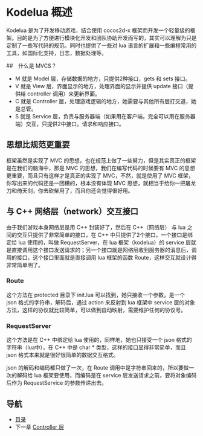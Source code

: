 # Kodelua 概述

Kodelua 是为了开发移动游戏，结合使用 cocos2d-x 框架而开发一个轻量级的框架。目的是为了方便进行模块化开发和团队协助开发而写的，其实可以理解为只是定制了一些写代码的规范。同时也提供了一些对 lua 语言的扩展和一些编程常用的工具，如国际化支持，日志，数据处理等。

##　什么是 MVCS？

- M 就是 Model 层，存储数据的地方，只提供2种接口，gets 和 sets 接口。
- V 就是 View 层，界面显示的地方，处理界面的显示并提供 update 接口（提供给 controller 调用）来更新界面。
- C 就是 Controller 层，处理游戏逻辑的地方，她需要与其他所有层打交道，她是总管。
- S 就是 Service 层，负责与服务器端（如果用在客户端，完全可以用在服务器端）交互，只提供2中接口，请求和响应接口。

## 思想比规范更重要

框架虽然是实现了 MVC 的思想，也在规范上做了一些努力，但是其实真正的框架是在我们的脑海中，那是 MVC 的思想，我们在编写代码的时候要有 MVC 的思想更重要，而且只有这样才是真正的实现了 MVC，不然，就是使用了 MVC 框架，你写出来的代码还是一团糟的，根本没有体现 MVC 思想，就相当于给你一把屠龙刀和倚天剑，你去砍柴用了，而且你还会觉得很好用。

## 与 C++ 网络层（network）交互接口

由于我们游戏本身网络层是用 C++ 封装好了，然后在 C++（网络层） 与 lua 之间的交互只提供了非常简单的接口，在 C++ 中只提供了2个接口，一个接口是绑定给 lua 使用的，叫做 RequestServer，在 lua 框架（kodelua）的 service 层就是直接调用这个接口发送请求的；另一个接口就是网络层收到服务器的消息后，调用的接口，这个接口里面就是直接调用 lua 框架的函数 Route，这样交互就设计得非常简单明了。

### Route

这个方法在 protected 目录下 init.lua 可以找到，她只接收一个参数，是一个 json 格式的字符串，解码后，通过 action 来反射到 lua 框架中 service 层的对象方法，这样的协议就比较简单，可以做到自动映射，需要维护任何的协议号。

### RequestServer

这个方法是在 C++ 中绑定给 lua 使用的，同样地，她也只接受一个 json 格式的字符串（lua中），在 C++ 中是 char * 类型，这样的接口显得非常简单，而且 json 格式本来就是很好很简单的数据交互格式。

json 的解码和编码都只做了一次，在 Route 调用中是字符串回来的，所以要做一次的解码给 lua 框架要使用，而编码是在 service 层发送请求之前，要将对象编码后作为 RequestService 的参数传递出去。

## 导航
- [目录](00.md)
- 下一章 [Controller 层](02.md)